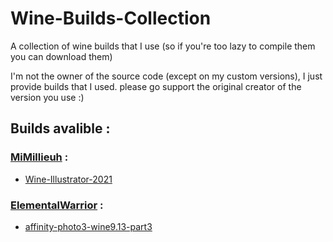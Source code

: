 # Wine-Builds-Collection
A collection of wine builds that I use (so if you're too lazy to compile them you can download them)

I'm not the owner of the source code (except on my custom versions), I just provide builds that I used. please go support the original creator of the version you use :) 

## Builds avalible :

### **[MiMillieuh](https://github.com/MiMillieuh/) :**

- [Wine-Illustrator-2021](https://github.com/MiMillieuh/Wine-Builds-Collection/releases/download/1.0.0/MiMillieuh-wine-illustrator-custom.zip)

### **[ElementalWarrior](https://gitlab.winehq.org/ElementalWarrior/) :** 

- [affinity-photo3-wine9.13-part3](https://github.com/MiMillieuh/Wine-Builds-Collection/releases/download/1.0.0/ElementalWarrior-9.3.zip)
